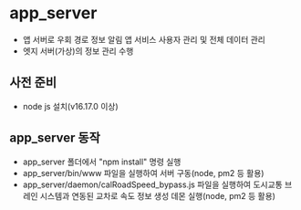 # app_server
* 앱 서버로 우회 경로 정보 알림 앱 서비스 사용자 관리 및 전체 데이터 관리
* 엣지 서버(가상)의 정보 관리 수행

## 사전 준비
  * node js 설치(v16.17.0 이상)

## app_server 동작
  * app_server 폴더에서 "npm install" 명령 실행
  * app_server/bin/www 파일을 실행하여 서버 구동(node, pm2 등 활용)
  * app_server/daemon/calRoadSpeed_bypass.js 파일을 실행하여 도시교통 브레인 시스템과 연동된 교차로 속도 정보 생성 데몬 실행(node, pm2 등 활용)